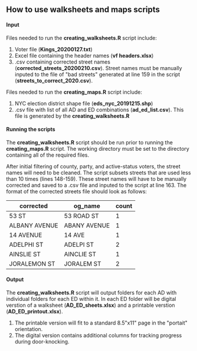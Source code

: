 ## How to use walksheets and maps scripts

#### Input
Files needed to run the **creating_walksheets.R** script include:
  1. Voter file (**Kings_20200127.txt**)
  2. Excel file containing the header names (**vf headers.xlsx**)
  3. .csv containing corrected street names (**corrected_streets_20200210.csv**). Street names must be manually inputed to the file of "bad streets" generated at line 159 in the script (**streets_to_correct_2020.csv**).
  
Files needed to run the **creating_maps.R** script include:
  1. NYC election district shape file (**eds_nyc_20191215.shp**)
  2. .csv file with list of all AD and ED combinations (**ad_ed_list.csv**). This file is generated by the **creating_walksheets.R**

#### Running the scripts
The **creating_walksheets.R** script should be run prior to running the **creating_maps.R** script. The working directory must be set to the directory containing all of the required files.

After initial filtering of county, party, and active-status voters, the street names will need to be cleaned. The script subsets streets that are used less than 10 times (lines 148-159). These street names will have to be manually corrected and saved to a .csv file and inputed to the script at line 163. The format of the corrected streets file should look as follows: 

|corrected	| og_name	| count|
|----------|---------|--------|
|53 ST	| 53 ROAD ST	| 1|
|ALBANY AVENUE	| ABANY AVENUE |	1|
|14 AVENUE	| 14 AVE |	1|
|ADELPHI ST	|ADELPI ST |	2|
|AINSLIE ST	|AINCLIE ST |	1|
|JORALEMON ST|JORALEM ST |	2|


#### Output
The **creating_walksheets.R** script will output folders for each AD with individual folders for each ED within it. In each ED folder will be digital verstion of a walksheet (**AD_ED_sheets.xlsx**) and a printable verstion (**AD_ED_printout.xlsx**). 

  1. The printable version will fit to a standard 8.5"x11" page in the "portait" orientation. 
  2. The digital version contains additional columns for tracking progress during door-knocking.
